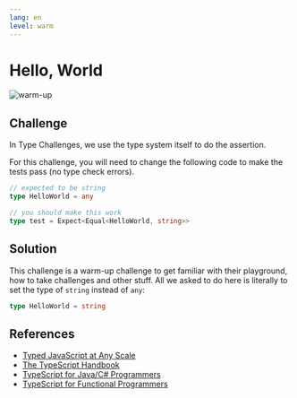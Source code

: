 ```yaml
---
lang: en
level: warm
---
```


# Hello, World

![warm-up](https://img.shields.io/badge/-warm--up-teal)

## Challenge

In Type Challenges, we use the type system itself to do the assertion.

For this challenge, you will need to change the following code to make the tests pass (no type check errors).

```ts
// expected to be string
type HelloWorld = any
```

```ts
// you should make this work
type test = Expect<Equal<HelloWorld, string>>
```

## Solution

This challenge is a warm-up challenge to get familiar with their playground, how to take challenges and other stuff.
All we asked to do here is literally to set the type of `string` instead of `any`:

```ts
type HelloWorld = string
```

## References

- [Typed JavaScript at Any Scale](https://www.typescriptlang.org)
- [The TypeScript Handbook](https://www.typescriptlang.org/docs/handbook/intro.html)
- [TypeScript for Java/C# Programmers](https://www.typescriptlang.org/docs/handbook/typescript-in-5-minutes-oop.html)
- [TypeScript for Functional Programmers](https://www.typescriptlang.org/docs/handbook/typescript-in-5-minutes-func.html)
